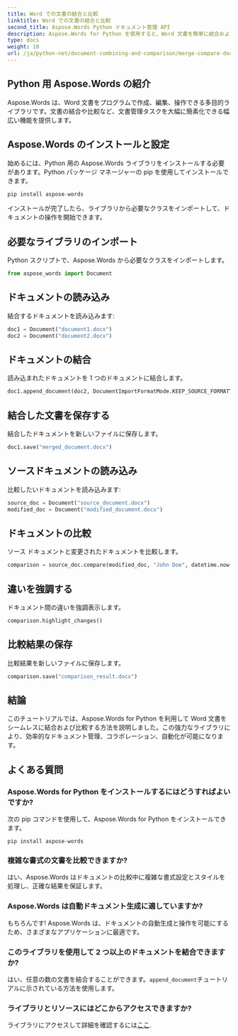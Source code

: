 ```yaml
---
title: Word での文書の結合と比較
linktitle: Word での文書の結合と比較
second_title: Aspose.Words Python ドキュメント管理 API
description: Aspose.Words for Python を使用すると、Word 文書を簡単に結合および比較できます。文書の操作、相違点の強調表示、タスクの自動化の方法を学びます。
type: docs
weight: 10
url: /ja/python-net/document-combining-and-comparison/merge-compare-documents/
---
```


## Python 用 Aspose.Words の紹介

Aspose.Words は、Word 文書をプログラムで作成、編集、操作できる多目的ライブラリです。文書の結合や比較など、文書管理タスクを大幅に簡素化できる幅広い機能を提供します。

## Aspose.Words のインストールと設定

始めるには、Python 用の Aspose.Words ライブラリをインストールする必要があります。Python パッケージ マネージャーの pip を使用してインストールできます。

```python
pip install aspose-words
```

インストールが完了したら、ライブラリから必要なクラスをインポートして、ドキュメントの操作を開始できます。

## 必要なライブラリのインポート

Python スクリプトで、Aspose.Words から必要なクラスをインポートします。

```python
from aspose_words import Document
```

## ドキュメントの読み込み

結合するドキュメントを読み込みます:

```python
doc1 = Document("document1.docx")
doc2 = Document("document2.docx")
```

## ドキュメントの結合

読み込まれたドキュメントを 1 つのドキュメントに結合します。

```python
doc1.append_document(doc2, DocumentImportFormatMode.KEEP_SOURCE_FORMATTING)
```

## 結合した文書を保存する

結合したドキュメントを新しいファイルに保存します。

```python
doc1.save("merged_document.docx")
```

## ソースドキュメントの読み込み

比較したいドキュメントを読み込みます:

```python
source_doc = Document("source_document.docx")
modified_doc = Document("modified_document.docx")
```

## ドキュメントの比較

ソース ドキュメントと変更されたドキュメントを比較します。

```python
comparison = source_doc.compare(modified_doc, "John Doe", datetime.now())
```

## 違いを強調する

ドキュメント間の違いを強調表示します。

```python
comparison.highlight_changes()
```

## 比較結果の保存

比較結果を新しいファイルに保存します。

```python
comparison.save("comparison_result.docx")
```

## 結論

このチュートリアルでは、Aspose.Words for Python を利用して Word 文書をシームレスに結合および比較する方法を説明しました。この強力なライブラリにより、効率的なドキュメント管理、コラボレーション、自動化が可能になります。

## よくある質問

### Aspose.Words for Python をインストールするにはどうすればよいですか?

次の pip コマンドを使用して、Aspose.Words for Python をインストールできます。
```
pip install aspose-words
```

### 複雑な書式の文書を比較できますか?

はい、Aspose.Words はドキュメントの比較中に複雑な書式設定とスタイルを処理し、正確な結果を保証します。

### Aspose.Words は自動ドキュメント生成に適していますか?

もちろんです! Aspose.Words は、ドキュメントの自動生成と操作を可能にするため、さまざまなアプリケーションに最適です。

### このライブラリを使用して 2 つ以上のドキュメントを結合できますか?

はい、任意の数の文書を結合することができます。`append_document`チュートリアルに示されている方法を使用します。

### ライブラリとリソースにはどこからアクセスできますか?

ライブラリにアクセスして詳細を確認するには[ここ](https://releases.aspose.com/words/python/).